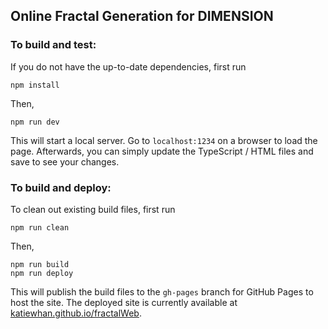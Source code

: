 ## Online Fractal Generation for DIMENSION

### To build and test:
If you do not have the up-to-date dependencies, first run
```
npm install
```
Then,
```
npm run dev
```
This will start a local server. Go to `localhost:1234` on a browser to load the page. Afterwards, you can simply update the TypeScript / HTML files and save to see your changes.

### To build and deploy:
To clean out existing build files, first run
```
npm run clean
```
Then,
```
npm run build
npm run deploy
```
This will publish the build files to the `gh-pages` branch for GitHub Pages to host the site. The deployed site is currently available at [katiewhan.github.io/fractalWeb](https://katiewhan.github.io/fractalWeb/).